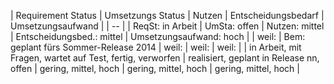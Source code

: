 | Requirement Status | Umsetzungs Status | Nutzen | Entscheidungsbedarf | Umsetzungsaufwand |
| -- |
| ReqSt: in Arbeit | UmSta: offen | Nutzen: mittel | Entscheidungsbed.: mittel | Umsetzungsaufwand: hoch |
| weil: | Bem: geplant fürs Sommer-Release 2014 | weil: | weil: | weil: |
| in Arbeit, mit Fragen, wartet auf Test, fertig, verworfen | realisiert, geplant in Release nn, offen | gering, mittel, hoch | gering, mittel, hoch | gering, mittel, hoch |
